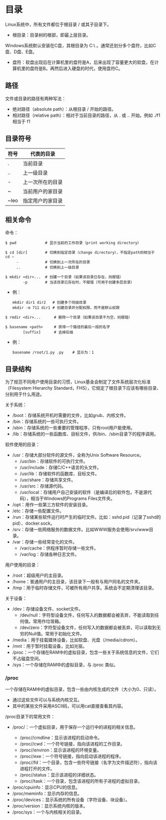 # 目录

Linux系统中，所有文件都位于根目录 / 或其子目录下。
- 根目录：目录树的根部，即最上层目录。

Windows系统默认安装在C盘，其根目录为 C:\ 。通常还划分多个盘符，比如C盘、D盘、E盘。
- 盘符：软盘出现后在计算机里的盘符是A，后来出现了容量更大的软盘，在计算机里的盘符是B。再然后进入硬盘的时代，使用盘符C。

## 路径

文件或目录的路径有两种写法：
- 绝对路径（absolute path）：从根目录 / 开始的路径。
- 相对路径（relative path）：相对于当前目录的路径，从 . 或 .. 开始。例如 ./f1 相当于 f1 

## 目录符号

符号|代表的目录
-|-
. | 当前目录
.. | 上一级目录
- | 上一次所在的目录
~ | 当前用户的家目录
~leo | 指定用户的家目录

## 相关命令

命令：

```shell
$ pwd             # 显示当前的工作目录（print working directory）
```

```shell
$ cd [dir]        # 切换到指定目录（change directory），不指定path则相当于 cd ~
     -            # 切换到上一次所在的目录
     ..           # 切换到上一级目录
```

```shell
$ mkdir <dir>...  # 创建一个目录（如果该目录已存在，则报错）
        -p        # 当该目录已存在时，不报错（可用于创建多层目录）
```
- 例：

    ```shell
    mkdir dir1 dir2   # 创建多个同级目录
    mkdir -m 711 dir1 # 创建目录并分配权限，而不是默认权限
    ```

```shell
$ rmdir <dir>...      # 删除一个目录（如果该目录不为空，则报错）
```

```shell
$ basename <path>     # 获得一个路径的最后一段的名字
        [suffix]      # 去掉后缀
```
- 例：
    ```shell
    basename /root/1.py .py    # 显示为：1
    ```

## 目录结构

为了规范不同用户使用目录的习惯，Linux基金会制定了文件系统层次化标准（Filesystem Hierarchy Standard，FHS），它规定了根目录下应该有哪些目录、分别用于什么用途。

关于系统：
- /boot：存储系统开机时需要的文件，比如grub、内核文件。
- /bin：存储系统的一些可执行文件。
- /sbin：存储系统的一些重要的管理程序，只有root用户能使用。
- /lib：存储系统的一些函数库、目标文件，供/bin、/sbin目录下的程序调用。

软件使用的目录：
- /usr：存储大部分软件的源文件，全称为Unix Software Resource。
  - /usr/bin：存储软件的可执行文件。
  - /usr/include：存储C/C++语言的头文件。
  - /usr/lib：存储软件的函数库、目标文件。
  - /usr/share：存储共享文件。
  - /usr/src：存储源代码。
  - /usr/local：存储用户自己安装的软件（是编译后的软件包，不是源代码），相当于Windows的Programs Files文件夹。
- /opt：用作一些第三方软件的安装目录。
- /etc：存储一些配置文件。
- /run：存储某些软件运行时产生的临时文件。比如：sshd.pid（记录了sshd的pid）、docker.sock。
- /srv：存储一些网络服务的数据文件。比如WWW服务会使用/srv/www目录。
- /var：存储一些经常变化的文件。
  - /var/cache：供程序暂时存储一些文件。
  - /var/log：存储各种日志文件。

用户使用的目录：
- /root：超级用户的主目录。
- /home：普通用户的主目录，该目录下一般有与用户同名的文件夹。
- /tmp：用于临时存储文件，可被所有用户共享。系统会不定期清理该目录。

关于设备：
- /dev：存储设备文件、socket文件。
  - /dev/null：字符型设备文件，任何写入的数据都会被丢弃，不能读取到任何值。常用作垃圾箱。
  - /dev/zero：字符型设备文件，任何写入的数据都会被丢弃，可以读取到无穷的Null值。常用于初始化文件。
- /media：用于挂载媒体设备，比如软盘、光盘（/media/cdrom）。
- /mnt：用于暂时挂载设备，比如光驱。
- /proc：一个存储在RAM中的虚拟目录，包含一些关于系统信息的文件，它们不占磁盘空间。
- /sys：一个存储在RAM中的虚拟目录，与 /proc 类似。

### /proc

一个存储在RAM中的虚拟目录，包含一些由内核生成的文件（大小为0、只读）。
- 通过这些文件可以与系统内核交互。
- 其中的某些文件采用ASCII码，可以用cat直接查看其内容。

/proc目录下的常用文件：
- /proc/<PID>：一个虚拟目录，用于保存一个运行中的进程的相关信息。
  - /proc/<PID>/cmdline：显示该进程的启动命令。
  - /proc/<PID>/cwd：一个符号链接，指向该进程的工作目录。
  - /proc/<PID>/environ：显示该进程的环境变量。
  - /proc/<PID>/exe：一个符号链接，指向启动该进程的程序。
  - /proc/<PID>/fd：一个目录，包含一些符号链接（名字为文件描述符），指向该进程打开的文件。
  - /proc/<PID>/status：显示该进程的详细状态。
  - /proc/<PID>/task：一个目录，包含该进程的所有子进程的虚拟目录。
- /proc/cpuinfo：显示CPU的信息。
- /proc/meminfo：显示内存的信息。
- /proc/devices：显示系统的所有设备（字符设备、块设备）。
- /proc/version：显示系统内核的版本。
- /proc/sys：一个与内核相关的目录。
